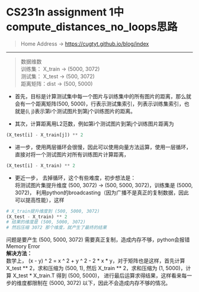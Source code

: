 # CS231n assignment 1中compute_distances_no_loops思路

> Home Address -> <https://cugtyt.github.io/blog/index>  

---

> 数据维数  
> 训练集： X_train -> (5000, 3072)  
> 测试集： X_test -> (500, 3072)  
> 距离矩阵：dist -> (500, 5000)

- 首先，目标是计算测试集中每一个图片与训练集中的所有图片的距离，那么就会有一个距离矩阵(500, 5000)，行表示测试集索引，列表示训练集索引，也就是(i, j)表示第i个测试图片到第j个训练图片的距离。

- 其次，计算距离用L2范数，例如第i个测试图片到第j个训练图片距离为 
``` python
(X_test[i] - X_train[j]) ** 2 
```
- 进一步，使用两层循环会很慢，因此可以使用向量方法运算，使用一层循环，直接对将一个测试图片对所有训练图片计算距离，
 ``` python
 (X_test[i] - X_train) ** 2
 ```
-  更近一步， 去掉循环，这个有些难度，初步想法是：  
 将测试图片集提升维度 (500, 3072) -> (500, 5000, 3072)，训练集是 (5000, 3072)， 利用python的broadcasting（因为广播不是真正的复制数据，因此可以提高性能），这样
 ``` python
 # X_train提升维度到 (500, 5000, 3072)
 (X_test - X_train) ** 2
 # 结果的维度是 (500, 5000, 3072)
 # 然后压缩 3072 那个维度，就产生了最终的结果
 ```
 问题是要产生 (500, 5000, 3072) 需要真正复制，造成内存不够，python会报错 Memory Error  
**解决方法：**  
数学上， (x - y) ^ 2 = x ^ 2 + y ^ 2 - 2 * x * y，对于矩阵也是这样，首先计算 X_test ** 2，求和压缩为 (500, 1), 然后 X_train ** 2，求和压缩为 (1, 5000)，计算 X_test * X_train.T 得到 (500, 5000)， 进行最后运算求得结果，这样看来每一步的维度都限制在 (5000, 3072) 以下，因此不会造成内存不够的情况。
